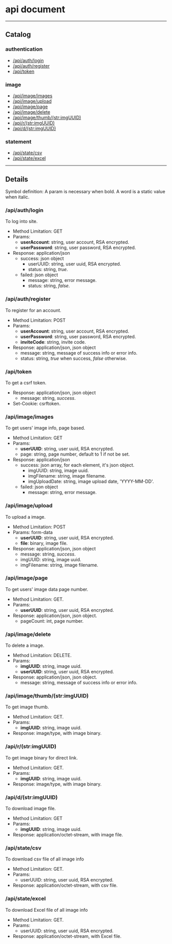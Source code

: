 # api document

---

## Catalog

### authentication

* [/api/auth/login](#/api/auth/login)
* [/api/auth/register](#/api/auth/register)
* [/api/token](#/api/token)

### image

* [/api/image/images](#/api/image/images)
* [/api/image/upload](#/api/image/upload)
* [/api/image/page](#/api/image/page)
* [/api/image/delete](#/api/image/delete)
* [/api/image/thumb/(str:imgUUID)](#/api/image/thumb/(str:imgUUID))
* [/api/r/(str:imgUUID)](#/api/r/(str:imgUUID))
* [/api/d/(str:imgUUID)](#/api/d/(str:imgUUID))

### statement

* [/api/state/csv](#/api/state/csv)
* [/api/state/excel](#/api/state/excel)

---

## Details

Symbol definition: A param is necessary when bold. A word is a static value when italic.

### /api/auth/login

To log into site.

* Method Limitation: GET
* Params: 
    * **userAccount**: string, user account, RSA encrypted.
    * **userPassword**: string, user password, RSA encrypted.
* Response: application/json
    * success: json object
      * userUUID: string, user uuid, RSA encrypted.
      * status: string, _true_.
    * failed: json object
      * message: string, error message.
      * status: string, _false_.

### /api/auth/register

To register for an account.

* Method Limitation: POST
* Params:
  * **userAccount**: string, user account, RSA encrypted.
  * **userPassword**: string, user password, RSA encrypted.
  * **inviteCode**: string, invite code.
* Response: application/json, json object
  * message: string, message of success info or error info.
  * status: string, _true_ when success, _false_ otherwise.

### /api/token

To get a csrf token.

* Response: application/json, json object
  * message: string, _success_.
* Set-Cookie: csrftoken.

### /api/image/images

To get users' image info, page based.

* Method Limitation: GET
* Params:
  * **userUUID**: string, user uuid, RSA encrypted.
  * page: string, page number, default to 1 if not be set.
* Response: application/json
  * success: json array, for each element, it's json object.
    * imgUUID: string, image uuid.
    * imgFilename: string, image filename.
    * imgUploadDate: string, image upload date, 'YYYY-MM-DD'.
  * failed: json object
    * message: string, error message.

### /api/image/upload

To upload a image.

* Method Limitation: POST
* Params: form-data
  * **userUUID**: string, user uuid, RSA encrypted.
  * **file**: binary, image file.
* Response: application/json, json object
  * message: string, _success_.
  * imgUUID: string, image uuid.
  * imgFilename: string, image filename.

### /api/image/page

To get users' image data page number.

* Method Limitation: GET.
* Params:
  * **userUUID**: string, user uuid, RSA encrypted.
* Response: application/json, json object.
  * pageCount: int, page number.

### /api/image/delete

To delete a image.

* Method Limitation: DELETE.
* Params:
  * **imgUUID**: string, image uuid.
  * **userUUID**: string, user uuid, RSA encrypted.
* Response: application/json, json object.
  * message: string, message of success info or error info.

### /api/image/thumb/(str:imgUUID)

To get image thumb.

* Method Limitation: GET.
* Params:
  * **imgUUID**: string, image uuid.
* Response: image/type, with image binary.

### /api/r/(str:imgUUID)

To get image binary for direct link.

* Method Limitation: GET.
* Params: 
  * **imgUUID**: string, image uuid.
* Response: image/type, with image binary.

### /api/d/(str:imgUUID)

To download image file.

* Method Limitation: GET
* Params:
  * **imgUUID**: string, image uuid.
* Response: application/octet-stream, with image file.

### /api/state/csv

To download csv file of all image info

* Method Limitation: GET.
* Params:
  * userUUID: string, user uuid, RSA encrypted.
* Response: application/octet-stream, with csv file.

### /api/state/excel

To download Excel file of all image info

* Method Limitation: GET.
* Params:
  * userUUID: string, user uuid, RSA encrypted.
* Response: application/octet-stream, with Excel file.